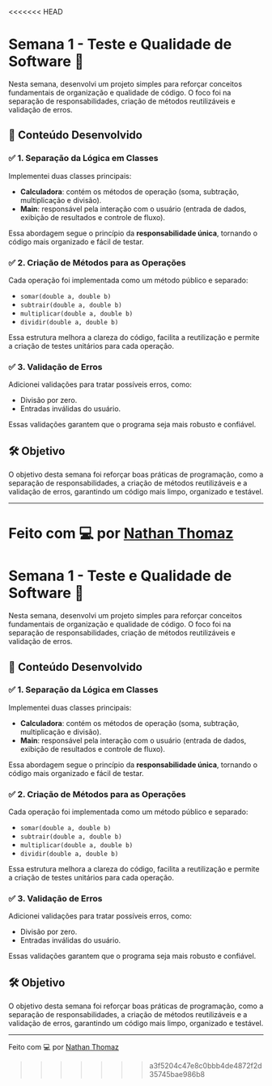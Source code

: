 <<<<<<< HEAD
# Semana 1 - Teste e Qualidade de Software 📘

Nesta semana, desenvolvi um projeto simples para reforçar conceitos fundamentais de organização e qualidade de código. O foco foi na separação de responsabilidades, criação de métodos reutilizáveis e validação de erros.

## 📂 Conteúdo Desenvolvido

### ✅ 1. Separação da Lógica em Classes

Implementei duas classes principais:

- **Calculadora**: contém os métodos de operação (soma, subtração, multiplicação e divisão).
- **Main**: responsável pela interação com o usuário (entrada de dados, exibição de resultados e controle de fluxo).

Essa abordagem segue o princípio da **responsabilidade única**, tornando o código mais organizado e fácil de testar.

### ✅ 2. Criação de Métodos para as Operações

Cada operação foi implementada como um método público e separado:

- `somar(double a, double b)`
- `subtrair(double a, double b)`
- `multiplicar(double a, double b)`
- `dividir(double a, double b)`

Essa estrutura melhora a clareza do código, facilita a reutilização e permite a criação de testes unitários para cada operação.

### ✅ 3. Validação de Erros

Adicionei validações para tratar possíveis erros, como:

- Divisão por zero.
- Entradas inválidas do usuário.

Essas validações garantem que o programa seja mais robusto e confiável.

## 🛠️ Objetivo

O objetivo desta semana foi reforçar boas práticas de programação, como a separação de responsabilidades, a criação de métodos reutilizáveis e a validação de erros, garantindo um código mais limpo, organizado e testável.

---
Feito com 💻 por [Nathan Thomaz](https://github.com/NathanThomaz)
=======
# Semana 1 - Teste e Qualidade de Software 📘

Nesta semana, desenvolvi um projeto simples para reforçar conceitos fundamentais de organização e qualidade de código. O foco foi na separação de responsabilidades, criação de métodos reutilizáveis e validação de erros.

## 📂 Conteúdo Desenvolvido

### ✅ 1. Separação da Lógica em Classes

Implementei duas classes principais:

- **Calculadora**: contém os métodos de operação (soma, subtração, multiplicação e divisão).
- **Main**: responsável pela interação com o usuário (entrada de dados, exibição de resultados e controle de fluxo).

Essa abordagem segue o princípio da **responsabilidade única**, tornando o código mais organizado e fácil de testar.

### ✅ 2. Criação de Métodos para as Operações

Cada operação foi implementada como um método público e separado:

- `somar(double a, double b)`
- `subtrair(double a, double b)`
- `multiplicar(double a, double b)`
- `dividir(double a, double b)`

Essa estrutura melhora a clareza do código, facilita a reutilização e permite a criação de testes unitários para cada operação.

### ✅ 3. Validação de Erros

Adicionei validações para tratar possíveis erros, como:

- Divisão por zero.
- Entradas inválidas do usuário.

Essas validações garantem que o programa seja mais robusto e confiável.

## 🛠️ Objetivo

O objetivo desta semana foi reforçar boas práticas de programação, como a separação de responsabilidades, a criação de métodos reutilizáveis e a validação de erros, garantindo um código mais limpo, organizado e testável.

---
Feito com 💻 por [Nathan Thomaz](https://github.com/NathanThomaz)
>>>>>>> a3f5204c47e8c0bbb4de4872f2d35745bae986b8
